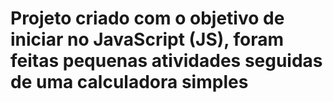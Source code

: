 # Projeto criado com o objetivo de iniciar no JavaScript (JS), foram feitas pequenas atividades seguidas de uma calculadora simples
